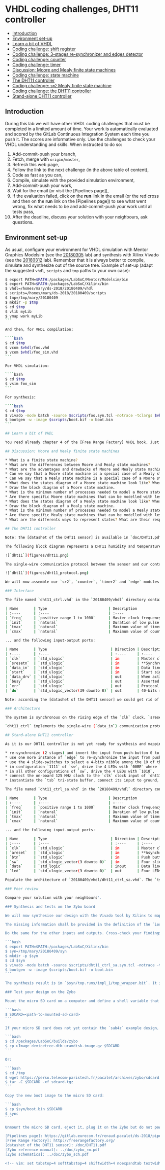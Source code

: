 <!-- MASTER-ONLY: DO NOT MODIFY THIS FILE-->
# VHDL coding challenges, DHT11 controller

* [Introduction](#introduction)
* [Environment set-up](#environment-set-up)
* [Learn a bit of VHDL](#learn-a-bit-of-vhdl)
* [Coding challenge: shift register](sr2.md)
* [Coding challenge: 3-stages re-synchronizer and edges detector](edge.md)
* [Coding challenge: counter](counter.md)
* [Coding challenge: timer](timer2.md)
* [Discussion: Moore and Mealy finite state machines](#discussion-moore-and-mealy-finite-state-machines)
* [Coding challenge: state machine](sm.md)
* [The DHT11 controller](#the-dht11-controller)
* [Coding challenge: `sm2` Mealy finite state machine](sm2.md)
* [Coding challenge: the DHT11 controller](dht11_ctrl.md)
* [Stand-alone DHT11 controller](#stand-alone-dht11-controller)

## Introduction

During this lab we will have other VHDL coding challenges that must be completed in a limited amount of time. Your work is automatically evaluated and scored by the GitLab Continuous Integration System each time you push it. The scores are informative only. Use the challenges to check your VHDL understanding and skills. When instructed to do so:

1. Add-commit-push your branch,
1. Fetch, merge with `origin/master`,
1. Refresh this web page,
1. Follow the link to the next challenge (in the above table of content),
1. Code as fast as you can,
1. Compile, simulate with the provided simulation environment,
1. Add-commit-push your work,
1. Wait for the email (or visit the [Pipelines page]),
1. If the evaluation failed, click on the **run** link in the email (or the red cross and then on the **run** link on the [Pipelines page]) to see what went wrong, fix what needs to be and add-commit-push your work until all tests pass,
1. After the deadline, discuss your solution with your neighbours, ask questions.

## Environment set-up

As usual, configure your environment for VHDL simulation with Mentor Graphics Modelsim (see the [20180305](../20180305/README.md) lab) and synthesis with Xilinx Vivado (see the [20180312](../20180312/README.md) lab). Remember that it is always better to compile, simulate and synthesize out of the source tree. Example of set-up (adapt the suggested `vhdl`, `scripts` and `tmp` paths to your own case):

````bash
$ export PATH=$PATH:/packages/LabSoC/Mentor/Modelsim/bin
$ export PATH=$PATH:/packages/LabSoC/Xilinx/bin
$ vhdl=/homes/mary/ds-2018/20180409/vhdl
$ scripts=/homes/mary/ds-2018/20180409/scripts
$ tmp=/tmp/mary/20180409
$ mkdir -p $tmp
$ cd $tmp
$ vlib myLib
$ vmap work myLib
```

And then, for VHDL compilation:

````bash
$ cd $tmp
$ vcom $vhdl/foo.vhd
$ vcom $vhdl/foo_sim.vhd
```

For VHDL simulation:

````bash
$ cd $tmp
$ vsim foo_sim
```

For synthesis:

````bash
$ cd $tmp
$ vivado -mode batch -source $scripts/foo.syn.tcl -notrace -tclargs $vhdl
$ bootgen -w -image $scripts/boot.bif -o boot.bin 
```

## Learn a bit of VHDL

You read already chapter 4 of the [Free Range Factory] VHDL book. Just in case you do not remember it, simple processes can be replaced by equivalent *simple*, *conditional* or *selected* *concurrent signal assignments*. These 3 forms are detailed in sections 4.3, 4.4 and 4.5 of the [Free Range Factory] VHDL book.

## Discussion: Moore and Mealy finite state machines

* What is a finite state machine?
* What are the differences between Moore and Mealy state machines?
* What are the advantages and drawbacks of Moore and Mealy state machines?
* Can we say that a Moore state machine is a special case of a Mealy state machine?
* Can we say that a Mealy state machine is a special case of a Moore state machine?
* What does the states diagram of a Moore state machine look like? Where do we indicate the value of the ouptuts? The conditions of the transitions?
* Draw the block diagram of a Moore state machine.
* What is the minimum number of processes needed to model a Moore state machine? Why?
* Are there specific Moore state machines that can be modelled with less processes?
* What does the states diagram of a Mealy state machine look like? Where do we indicate the value of the ouptuts? The conditions of the transitions?
* Draw the block diagram of a Mealy state machine.
* What is the minimum number of processes needed to model a Mealy state machine? Why?
* Are there specific Mealy state machines that can be modelled with less processes?
* What are the differents ways to represent states? What are their respective advantages and drawbacks?

## The DHT11 controller

Note: the [datashet of the DHT11 sensor] is available in `doc/DHT11.pdf`.

The following block diagram represents a DHT11 humidity and temperature sensor connected to a controller (the part enclosed in the dashed box and named `dht11_ctrl`).

![`dht11`](figures/dht11.png)

The single-wire communication protocol between the sensor and our controller is represented on the following waveform. The dashed low levels are driven by the `tsb` tri-state buffer (when `dht11_ctrl` asserts `data_drv` high), and the plain ones are driven by the sensor. All high levels are driven by the pull-up resistor.

![`dht11`](figures/dht11_protocol.png)

We will now assemble our `sr2`, `counter`, `timer2` and `edge` modules to design the `dht11_ctrl` controller. We will also need a state machine (`sm2`) to drive all these modules. It will be the brain of our controller.

### Interface

The file named `dht11_ctrl.vhd` in the `20180409/vhdl` directory contains an already coded entity named `dht11_ctrl` with the following generic parameters:

| Name       | Type                            | Description                                                                 |
| :----      | :----                           | :----                                                                       |
| `freq`     | `positive range 1 to 1000`      | Master clock frequency in MHz (also clock periods per micro-second)         |
| `init`     | `natural`                       | Duration of low pulse of _init_ command in micro-seconds                    |
| `tmax`     | `natural`                       | Maximum value of timer                                                      |
| `cmax`     | `natural`                       | Maximum value of counter                                                    |

... and the following input-output ports:

| Name       | Type                             | Direction | Description                                                             |
| :----      | :----                            | :----     | :----                                                                   |
| `clk`      | `std_ulogic`                     | in        | Master clock. The design is synchronized on the rising edge of `clk`    |
| `sresetn`  | `std_ulogic`                     | in        | **Synchronous**, active **low** reset                                   |
| `data_in`  | `std_ulogic`                     | in        | Data line                                                               |
| `start`    | `std_ulogic`                     | in        | Start signal, initiate a data transfer when active                      |
| `data_drv` | `std_ulogic`                     | out       | When active, drive data line low with tri-state buffer `tsb`            |
| `busy`     | `std_ulogic`                     | out       | Asserted during data transfer                                           |
| `err`      | `std_ulogic`                     | out       | Protocol error indicator                                                |
| `do`       | `std_ulogic_vector(39 downto 0)` | out       | 40-bits read value                                                      |

Note: according the [datashet of the DHT11 sensor] we could get rid of the `init` generic parameter and hard-wire the duration of the low pulse of the _init_ command to `20` ms (`20000` micro-seconds). But simulations would become very long and this would not be convenient. For simulations we will set the `init` generic parameter to a much smaller value (`200`) while for synthesis we will set it to the `20000` default. Same for the clock frequency: for simulation we will set it to a small value (`2 MHz`) while for synthesis we will set it to the actual clock frequency of our system (`125 MHz` in the stand-alone version). And same for the `1` s (`1000000` micro-seconds) warm-up delay and recommended interval between two measurements represented by the `tmax` generic parameter. For synthesis we will set it to `1000000` but for simulations a smaller value will be much more convenient.

### Architecture

The system is synchronous on the rising edge of the `clk` clock. `sresetn` is a synchronous, active low, reset. For better readability, `clk` and `sresetn` are not represented on the block diagram, but, on rising edges of `clk`, all registers of `dht11_ctrl` are reset to zero if `sresetn` is low, else they sample their input. Our VHDL code must be synthesizable, the VHDL standard we are using is 2002, and output ports can thus **not** be read.

`dht11_ctrl` implements the single-wire (`data_in`) communication protocol with the DHT11 sensor. The wire can be driven low by `dht11_ctrl` or by the sensor. Else, it is pulled high by a pull-up resistor. To drive `data_in` low, `dht11_ctrl` asserts `data_drv` high, which turns the `tsb` tri-state buffer in its driving state; the driven value is always `0V`.

## Stand-alone DHT11 controller

As it is our DHT11 controller is not yet ready for synthesis and mapping on the Zybo board. The next step consists in designing a stand-alone wrapper around it such that it can be connected to the slide-switches, LEDs, push-buttons, system clock of the Zybo. The wrapper shall:

* re-synchronize (2 stages) and invert the input from push-button 0 to deliver the `sresetn` synchronous active low reset of `dht11_ctrl`,
* use one more instance of `edge` to re-synchronize the input from push-button 1 and detect its rising edges; connect the `re` output of this `edge` instance to the `start` input of `dht11_ctrl`,
* use the 4 slide-switches to select a 4-bits nibble among the 10 of the `do` output of `dht11_ctrl` and use it to drive the 4 LEDs; the 40 bits `do` output can be split in 10 nibbles; use 10 different configurations of `sw` to select the nibble, from `"0000"` for `do(3 downto 0)` to `"1001"` for `do(39 downto 36)`,
* in configuration `1111` of `sw`, drive the 4 LEDs with `00BE` where `B` and `E` are the `busy` and `err` outputs of `dht11_ctrl` respectively,
* in all other configurations of `sw`, drive the 4 LEDs with `1010`,
* connect the on-board 125 MHz clock to the `clk` clock input of `dht11_ctrl`.
* instantiate the `tsb` tri-state buffer, connect its input to ground, its command to the `data_drv` output of `dht11_ctrl`, and connect its output to pin number one of PMOD connector `JE` and to the `data_in` input of `dht11_ctrl`,

The file named `dht11_ctrl_sa.vhd` in the `20180409/vhdl` directory contains an already coded entity named `dht11_ctrl_sa` with the following generic parameters:

| Name       | Type                            | Description                                                                 |
| :----      | :----                           | :----                                                                       |
| `freq`     | `positive range 1 to 1000`      | Master clock frequency in MHz (also clock periods per micro-second)         |
| `init`     | `natural`                       | Duration of low pulse of _init_ command in micro-seconds                    |
| `tmax`     | `natural`                       | Maximum value of timer                                                      |
| `cmax`     | `natural`                       | Maximum value of counter                                                    |

... and the following input-output ports:

| Name       | Type                             | Direction | Description                                                             |
| :----      | :----                            | :----     | :----                                                                   |
| `clk`      | `std_ulogic`                     | in        | Master clock. The design is synchronized on the rising edge of `clk`    |
| `areset`   | `std_ulogic`                     | in        | **Asynchronous**, active **high** reset                                 |
| `btn`      | `std_ulogic`                     | in        | Push button used for start signal                                       |
| `sw`       | `std_ulogic_vector(3 downto 0)`  | in        | Four slide-switches                                                     |
| `data`     | `std_logic`                      | inout     | Data line (bidirectional, so **resolved** type)                         |
| `led`      | `std_ulogic_vector(3 downto 0)`  | out       | Four LEDs                                                               |

Populate the architecture of `20180409/vhdl/dht11_ctrl_sa.vhd`. The `tsb` tri-state buffer is already instantiated.

### Peer review

Compare your solution with your neighbours'.

### Synthesis and tests on the Zybo board

We will now synthesise our design with the Vivado tool by Xilinx to map it in the programmable logic part of the Zynq core of the Zybo. The `20180409/scripts/dht11_ctrl_sa.syn.tcl` TCL script will automate the synthesis and the `20180409/scripts/boot.bif` file will tell the Xilinx tools what to do with the synthesis result. Before you can use the synthesis script, you will have to edit it and add information about the primary inputs and outputs (I/O). Indeed, Vivado needs to know to which I/O pin of the Zynq core it must route the I/O of our design. All the information we need is available in the [Zybo reference manual] and in the [Zybo schematics]. You will find these two documents in the `doc` sub-directory. Open these two documents. Open the synthesis script with your favourite editor.

The missing information shall be provided in the definition of the `ios` array, near the top of the file. Let us deal with the primary clock `clk`, as an example. It will come from the on-board Ethernet chip depicted on Figure 13, page 21/26, of the [Zybo reference manual]. Note the corresonding pin of the Zynq core (`L16`). In the [Zybo schematics] find the I/O bank for this `L16` pin and deduce its LVCMOS voltage level (`LVCMOS33`). Use this piece of information to assign a value to the `clk` entry of the `io` array in the synthesis script.

Do the same for the other inputs and outputs. Cross-check your findings with your neighbours. If everything looks fine, synthesize (replace `<init>`, `<tmax>` and `<cmax>` by the appropriate values):

```bash
$ export PATH=$PATH:/packages/LabSoC/Xilinx/bin
$ syn=/tmp/mary/20180409/syn
$ mkdir -p $syn
$ cd $syn
$ vivado -mode batch -source $scripts/dht11_ctrl_sa.syn.tcl -notrace -tclargs $vhdl <init> <tmax> <cmax>
$ bootgen -w -image $scripts/boot.bif -o boot.bin 
```

The synthesis result is in `$syn/top.runs/impl_1/top_wrapper.bit`. It is a binary file called a *bitstream* that is be used by the Zynq core to configure the programmable logic. The last command (`bootgen`) packed it with the first (`fsbl.elf`) and second (`u-boot.elf`) stage software boot loaders that we already used and that can be found in `/packages/LabSoC/builds/zybo`. The result is a *boot image*: `boot.bin`.

### Test your design on the Zybo

Mount the micro SD card on a computer and define a shell variable that points to it:

```bash
$ SDCARD=<path-to-mounted-sd-card>
```

If your micro SD card does not yet contain the `sab4z` example design, prepare it:

```bash
$ cd /packages/LabSoC/builds/zybo
$ cp uImage devicetree.dtb uramdisk.image.gz $SDCARD
```

Or:

```bash
$ cd /tmp
$ wget https://perso.telecom-paristech.fr/pacalet/archives/zybo/sdcard.tgz
$ tar -C $SDCARD -xf sdcard.tgz
```

Copy the new boot image to the micro SD card:

```bash
$ cp $syn/boot.bin $SDCARD
$ sync
```

Unmount the micro SD card, eject it, plug it on the Zybo but do not power up now. First imagine how you will connect the DHT11 sensor to the `JE` PMOD connector (you will need the male-female wire). Cross-check with your neighbours. Power on the Zybo and test.

[Pipelines page]: https://gitlab.eurecom.fr/renaud.pacalet/ds-2018/pipelines
[Free Range Factory]: http://freerangefactory.org/
[datashet of the DHT11 sensor]: /doc/DHT11.pdf
[Zybo reference manual]: ../doc/zybo_rm.pdf
[Zybo schematics]: ../doc/zybo_sch.pdf

<!-- vim: set tabstop=4 softtabstop=4 shiftwidth=4 noexpandtab textwidth=0: -->

